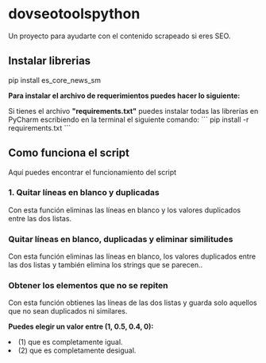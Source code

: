 # dovseotoolspython
Un proyecto para ayudarte con el contenido scrapeado si eres SEO.

## Instalar librerias
pip install es_core_news_sm

<p><b>Para instalar el archivo de requerimientos puedes hacer lo siguiente:</b></p>
Si tienes el archivo <b>"requirements.txt"</b> puedes instalar todas las librerías en PyCharm escribiendo en la terminal el siguiente comando:
```
pip install -r requirements.txt
```

## Como funciona el script
Aquí puedes encontrar el funcionamiento del script
### 1. Quitar líneas en blanco y duplicadas
Con esta función eliminas las líneas en blanco y los valores duplicados entre las dos listas.

### Quitar líneas en blanco, duplicadas y eliminar similitudes
Con esta función eliminas las líneas en blanco, los valores duplicados entre las dos listas y también elimina los strings que se parecen..

### Obtener los elementos que no se repiten
Con esta función obtienes las líneas de las dos listas y guarda solo aquellos que no sean duplicados ni similares.
<p><b>Puedes elegir un valor entre (1, 0.5, 0.4, 0):</b></p>
<li>(1) que es completamente igual.</li>
<li>(2) que es completamente desigual.</li>